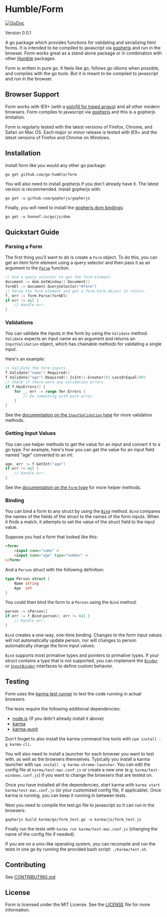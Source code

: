 Humble/Form
===========

[![GoDoc](https://godoc.org/github.com/go-humble/form?status.svg)](https://godoc.org/github.com/go-humble/form)

Version 0.0.1

A go package which provides functions for validating and serializing html forms.
It is intended to be compiled to javascript via
[gopherjs](https://github.com/gopherjs/gopherjs) and run in the browser. Form
works great as a stand-alone package or in combination with other
[Humble](https://github.com/go-humble) packages.

Form is written in pure go. It feels like go, follows go idioms when possible,
and compiles with the go tools. But it is meant to be compiled to javascript and
run in the browser.


Browser Support
---------------

Form works with IE9+ (with a
[polyfill for typed arrays](https://github.com/inexorabletash/polyfill/blob/master/typedarray.js))
and all other modern browsers. Form compiles to javascript via [gopherjs](https://github.com/gopherjs/gopherjs)
and this is a gopherjs limitation.

Form is regularly tested with the latest versions of Firefox, Chrome, and Safari
on Mac OS. Each major or minor release is tested with IE9+ and the latest
versions of Firefox and Chrome on Windows.


Installation
------------

Install form like you would any other go package:

```bash
go get github.com/go-humble/form
```

You will also need to install gopherjs if you don't already have it. The latest
version is recommended. Install gopherjs with:

```
go get -u github.com/gopherjs/gopherjs
```

Finally, you will need to install the
[gopherjs dom bindings](http://godoc.org/honnef.co/go/js/dom):

```
go get -u honnef.co/go/js/dom
```

Quickstart Guide
----------------

### Parsing a Form

The first thing you'll want to do is create a `Form` object. To do this, you can
get an html form element using a query selector and then pass it as an argument
to the [`Parse`](http://godoc.org/github.com/go-humble/form#Parse) function.

```go
// Use a query selector to get the form element.
document := dom.GetWindow().Document()
formEl := document.QuerySelector("#form")
// Parse the form element and get a form.Form object in return.
f, err := form.Parse(formEl)
if err != nil {
	// Handle err.
}
```

### Validations

You can validate the inputs in the form by using the `Validate` method.
`Validate` expects an input name as an argument and returns an `InputValidation`
object, which has chainable methods for validating a single input.

Here's an example:

```go
// Validate the form inputs.
f.Validate("name").Required()
f.Validate("age").Required().IsInt().Greater(0).LessOrEqual(99)
// Check if there were any validation errors.
if f.HasErrors() {
	for _, err := range fmr.Errors {
		// Do something with each error.
	}
}
```

See the
[documentation on the `InputValidation` type](http://godoc.org/github.com/go-humble/form#InputValidation)
for more validation methods.

### Getting Input Values

You can use helper methods to get the value for an input and convert it to
a go type. For example, here's how you can get the value for an input field
named "age" converted to an int:

```go
age, err := f.GetInt("age")
if err != nil {
	// Handle err.
}
```

See the
[documentation on the `Form` type](http://godoc.org/github.com/go-humble/form#Form)
for more helper methods.

### Binding

You can bind a form to any struct by using the
[`Bind`](http://godoc.org/github.com/go-humble/form#Form.Bind) method. `Bind`
compares the names of the fields of the struct to the names of the form inputs.
When it finds a match, it attempts to set the value of the struct field to the
input value.

Suppose you had a form that looked like this:

```html
<form>
	<input name="name" >
	<input name="age" type="number" >
</form>
```

And a `Person` struct with the following definition:

```go
type Person struct {
	Name string
	Age  int
}
```

You could then bind the form to a `Person` using the `Bind` method:

```go
person := &Person{}
if err := f.Bind(person); err != nil {
	// Handle err.
}
```

`Bind` creates a one-way, one-time binding. Changes to the form input values
will not automatically update person, nor will changes to person automatically
change the form input values.

`Bind` supports most primative types and pointers to primative types. If your
struct contains a type that is not supported, you can implement the
[`Binder`](http://godoc.org/github.com/go-humble/form#Binder) or
[`InputBinder`](http://godoc.org/github.com/go-humble/form#InputBinder)
interfaces to define custom behavior.


Testing
-------

Form uses the [karma test runner](http://karma-runner.github.io/0.12/index.html)
to test the code running in actual browsers.

The tests require the following additional dependencies:

- [node.js](http://nodejs.org/) (If you didn't already install it above)
- [karma](http://karma-runner.github.io/0.12/index.html)
- [karma-qunit](https://github.com/karma-runner/karma-qunit)

Don't forget to also install the karma command line tools with `npm install -g karma-cli`.

You will also need to install a launcher for each browser you want to test with,
as well as the browsers themselves. Typically you install a karma launcher with
`npm install -g karma-chrome-launcher`. You can edit the config file at
`karma/test-mac.conf.js` or create a new one (e.g. `karma/test-windows.conf.js`)
if you want to change the browsers that are tested on.

Once you have installed all the dependencies, start karma with
`karma start karma/test-mac.conf.js` (or your customized config file, if
applicable). Once karma is running, you can keep it running in between tests.

Next you need to compile the test.go file to javascript so it can run in the
browsers:

```
gopherjs build karma/go/form_test.go -o karma/js/form_test.js
```

Finally run the tests with `karma run karma/test-mac.conf.js` (changing the name
of the config file if needed).

If you are on a unix-like operating system, you can recompile and run the tests
in one go by running the provided bash script: `./karma/test.sh`.


Contributing
------------

See
[CONTRIBUTING.md](https://github.com/go-humble/form/blob/master/CONTRIBUTING.md)


License
-------

Form is licensed under the MIT License. See the
[LICENSE](https://github.com/go-humble/form/blob/master/LICENSE) file for more
information.

